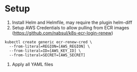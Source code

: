 # Setup

1. Install Helm and Helmfile, may require the plugin helm-diff
1. Setup AWS Credentials to allow pulling from ECR images (https://github.com/nabsul/k8s-ecr-login-renew)
```
kubectl create generic ecr-renew-cred \
  --from-literal=REGION=[AWS_REGION] \
  --from-literal=ID=[AWS_KEY_ID] \
  --from-literal=SECRET=[AWS_SECRET]
```
1. Apply all YAML files